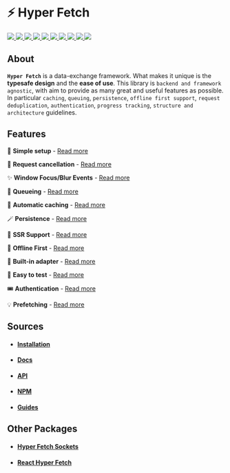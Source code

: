 # ⚡ Hyper Fetch

<p>
  <a href="https://bettertyped.com/">
    <img src="https://custom-icon-badges.demolab.com/static/v1?label=&message=BetterTyped&color=333&logo=BT" />
  </a>
  <a href="https://github.com/BetterTyped/hyper-fetch">
    <img src="https://custom-icon-badges.demolab.com/github/stars/BetterTyped/hyper-fetch?logo=star&color=118ab2" />
  </a>
  <a href="https://github.com/BetterTyped/hyper-fetch/blob/main/License.md">
    <img src="https://custom-icon-badges.demolab.com/github/license/BetterTyped/hyper-fetch?logo=law&color=yellow" />
  </a>
  <a href="https://www.npmjs.com/package/@hyper-fetch/core">
    <img src="https://custom-icon-badges.demolab.com/npm/v/@hyper-fetch/core.svg?logo=npm&color=e76f51" />
  </a>
  <a href="https://api.codeclimate.com/v1/badges/eade9435e75ecea0c004/test_coverage">
    <img src="https://api.codeclimate.com/v1/badges/eade9435e75ecea0c004/test_coverage" />
  </a>
  <a href="https://github.com/BetterTyped/hyper-fetch">
    <img src="https://custom-icon-badges.demolab.com/badge/typescript-%23007ACC.svg?logo=typescript&logoColor=white" />
  </a>
  <a href="https://github.com/BetterTyped/hyper-fetch">
    <img src="https://custom-icon-badges.demolab.com/badge/-REST-informational?logo=rss&color=11b8cc" />
  </a>
  <a href="https://github.com/BetterTyped/hyper-fetch">
    <img src="https://custom-icon-badges.demolab.com/badge/-GraphQL-E10098?logo=graphql&logoColor=white" />
  </a>
  <a href="https://gitter.im/hyper-fetch/community?utm_source=badge&utm_medium=badge&utm_campaign=pr-badge&utm_content=badge">
    <img src="https://custom-icon-badges.demolab.com/badge/chat%20-on%20gitter-brightgreen.svg?logo=gitter&color=blueviolet" />
  </a>
  <a href="https://www.npmjs.com/package/@hyper-fetch/core">
    <img src="https://custom-icon-badges.demolab.com/bundlephobia/minzip/@hyper-fetch/core?color=64BC4B&logo=package" />
  </a>
</p>

## About

**`Hyper Fetch`** is a data-exchange framework. What makes it unique is the **typesafe design** and the **ease of use**.
This library is `backend and framework agnostic`, with aim to provide as many great and useful features as possible. In
particular `caching`, `queuing`, `persistence`, `offline first support`, `request deduplication`, `authentication`,
`progress tracking`, `structure and architecture` guidelines.

## Features

🔮 **Simple setup** - [Read more](https://hyperfetch.bettertyped.com/docs/guides/Basic/Setup)

🎯 **Request cancellation** - [Read more](https://hyperfetch.bettertyped.com/docs/guides/Advanced/Cancellation)

✨ **Window Focus/Blur Events** -
[Read more](https://hyperfetch.bettertyped.com/docs/guides/React/Window%20Focus%20&%20Blur)

🚀 **Queueing** - [Read more](https://hyperfetch.bettertyped.com/docs/guides/Advanced/Queueing)

💎 **Automatic caching** - [Read more](https://hyperfetch.bettertyped.com/docs/documentation/Core/Cache)

🪄 **Persistence** - [Read more](https://hyperfetch.bettertyped.com/docs/guides/Advanced/Persistence)

🎊 **SSR Support** - [Read more](https://hyperfetch.bettertyped.com/docs/documentation/Getting%20Started/Environment)

🔋 **Offline First** - [Read more](https://hyperfetch.bettertyped.com/docs/guides/Advanced/Offline)

📡 **Built-in adapter** - [Read more](https://hyperfetch.bettertyped.com/docs/documentation/Core/Adapter)

🧪 **Easy to test** - [Read more](https://hyperfetch.bettertyped.com/docs/documentation/Getting%20Started/Testing)

🎟 **Authentication** - [Read more](https://hyperfetch.bettertyped.com/docs/guides/Basic/Authentication)

💡 **Prefetching** - [Read more](https://hyperfetch.bettertyped.com/docs/guides/Advanced/Prefetching)

## Sources

- #### [Installation](https://hyperfetch.bettertyped.com/docs/documentation/Getting%20Started/Installation)
- #### [Docs](https://hyperfetch.bettertyped.com/)
- #### [API](https://hyperfetch.bettertyped.com/api/)
- #### [NPM](https://www.npmjs.com/package/@hyper-fetch/core)
- #### [Guides](https://hyperfetch.bettertyped.com/guides/Basic/Setup)

## Other Packages

- #### [Hyper Fetch Sockets](https://github.com/BetterTyped/hyper-fetch/tree/main/packages/sockets)
- #### [React Hyper Fetch](https://github.com/BetterTyped/hyper-fetch/tree/main/packages/react)
